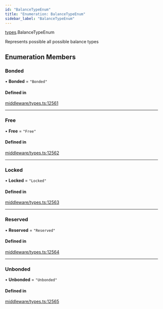 ```yaml
---
id: "BalanceTypeEnum"
title: "Enumeration: BalanceTypeEnum"
sidebar_label: "BalanceTypeEnum"
---
```


[types](../../../modules/Types/Types.md).BalanceTypeEnum

Represents possible all possible balance types

## Enumeration Members

### Bonded

• **Bonded** = ``"Bonded"``

#### Defined in

[middleware/types.ts:12561](https://github.com/PolymeshAssociation/polymesh-sdk/blob/c53723bab/src/middleware/types.ts#L12561)

___

### Free

• **Free** = ``"Free"``

#### Defined in

[middleware/types.ts:12562](https://github.com/PolymeshAssociation/polymesh-sdk/blob/c53723bab/src/middleware/types.ts#L12562)

___

### Locked

• **Locked** = ``"Locked"``

#### Defined in

[middleware/types.ts:12563](https://github.com/PolymeshAssociation/polymesh-sdk/blob/c53723bab/src/middleware/types.ts#L12563)

___

### Reserved

• **Reserved** = ``"Reserved"``

#### Defined in

[middleware/types.ts:12564](https://github.com/PolymeshAssociation/polymesh-sdk/blob/c53723bab/src/middleware/types.ts#L12564)

___

### Unbonded

• **Unbonded** = ``"Unbonded"``

#### Defined in

[middleware/types.ts:12565](https://github.com/PolymeshAssociation/polymesh-sdk/blob/c53723bab/src/middleware/types.ts#L12565)
